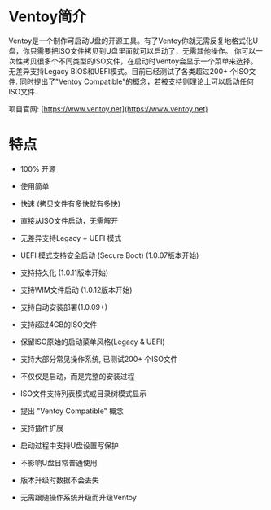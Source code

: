 # Ventoy简介
Ventoy是一个制作可启动U盘的开源工具。有了Ventoy你就无需反复地格式化U盘，你只需要把ISO文件拷贝到U盘里面就可以启动了，无需其他操作。 你可以一次性拷贝很多个不同类型的ISO文件，在启动时Ventoy会显示一个菜单来选择。 无差异支持Legacy BIOS和UEFI模式。目前已经测试了各类超过200+ 个ISO文件. 同时提出了"Ventoy Compatible"的概念，若被支持则理论上可以启动任何ISO文件.

项目官网: [https://www.ventoy.net](https://www.ventoy.net)

# 特点
- 100% 开源
- 使用简单
- 快速 (拷贝文件有多快就有多快)
- 直接从ISO文件启动，无需解开
- 无差异支持Legacy + UEFI 模式
- UEFI 模式支持安全启动 (Secure Boot) (1.0.07版本开始)
- 支持持久化 (1.0.11版本开始)
- 支持WIM文件启动 (1.0.12版本开始)
- 支持自动安装部署(1.0.09+)
- 支持超过4GB的ISO文件
- 保留ISO原始的启动菜单风格(Legacy & UEFI)
- 支持大部分常见操作系统, 已测试200+ 个ISO文件
- 不仅仅是启动，而是完整的安装过程
- ISO文件支持列表模式或目录树模式显示
- 提出 "Ventoy Compatible" 概念
- 支持插件扩展

- 启动过程中支持U盘设置写保护
- 不影响U盘日常普通使用
- 版本升级时数据不会丢失
- 无需跟随操作系统升级而升级Ventoy


